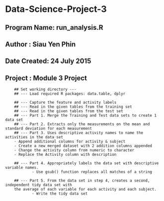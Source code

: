 # Data-Science-Project-3

## Program Name: run_analysis.R
## Author      : Siau Yen Phin
## Date Created: 24 July 2015
##
## Project     : Module 3 Project

        ## Set working directory ---
        ## --- Load required R packages: data.table, dplyr

        ## --- Capture the feature and activity labels
        ## --- Read in the given tables from the training set
        ## --- Read in the given tables from the test set
        ## --- Part 1. Merge the Training and Test data sets to create 1 data set
        ## --- Part 2. Extracts only the measurements on the mean and standard deviation for each measurement
        ## --- Part 3. Uses descriptive activity names to name the activities in the data set
        - Append additional columns for activity & subject
        - Create a new merged dataset with 2 addition columns appended
        - Change the activity column from numeric to character
        - Replace the Activity column with description

        ## --- Part 4. Appropriately labels the data set with descriptive variable names.
                - Use gsub() function replaces all matches of a string

        ## --- Part 5. From the data set in step 4, creates a second, independent tidy data set with
        the average of each variable for each activity and each subject.
                - Write the tidy data set
